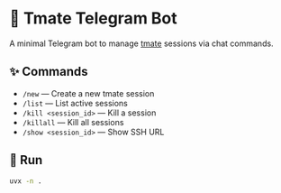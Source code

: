 # 🧵 Tmate Telegram Bot

A minimal Telegram bot to manage [tmate](https://tmate.io/) sessions via chat commands.

## ✨ Commands

- `/new` — Create a new tmate session  
- `/list` — List active sessions  
- `/kill <session_id>` — Kill a session  
- `/killall` — Kill all sessions  
- `/show <session_id>` — Show SSH URL  

## 🚀 Run

```bash
uvx -n .
```
